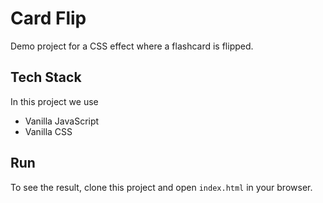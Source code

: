 # Card Flip
Demo project for a CSS effect where a flashcard is flipped.

## Tech Stack

In this project we use
- Vanilla JavaScript
- Vanilla CSS

## Run

To see the result, clone this project and open `index.html` in your browser.
